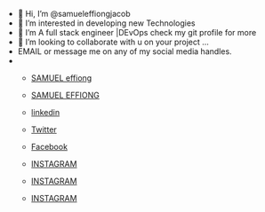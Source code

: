 - 👋 Hi, I’m @samueleffiongjacob
- 👀 I’m interested in developing new Technologies
- 🌱 I’m A full stack engineer |DEvOps check my git profile for more
- 💞️ I’m looking to collaborate with u on your project ...
-  EMAIL or message me on any of my social media handles.
- <ul>
  <li><p><a href="samueleffiongjacob@gmail.com">SAMUEL effiong</p></li>
  <li><p><a href=" samueleffiong685@gmail.com">SAMUEL EFFIONG</p></li>
  <li><p><a href="https://www.linkedin.com/in/samuel-effiong-jacob-9467a1175/">linkedin </p></li>
  <li><p><a href="https://twitter.com/samueleffiong_">Twitter</p></li>
  <li><p><a href="https://www.facebook.com/samueleffiong.jacob/">Facebook</p></li>
  <li><p><a href="https://www.instagram.com/effiongsamuel/">INSTAGRAM</p></li>
  <li><p><a href="https://www.instagram.com/samueleffiong_official/">INSTAGRAM</p></li>
  <li><p><a href="https://www.instagram.com/samueleffiong0/">INSTAGRAM</p></li>
</ul>

<!---
samueleffiongjacob/samueleffiongjacob is a ✨ special ✨ repository because its `README.md` (this file) appears on your GitHub profile.
You can click the Preview link to take a look at your changes.
--->
